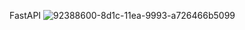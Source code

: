 FastAPI
![92388600-8d1c-11ea-9993-a726466b5099](https://github.com/user-attachments/assets/d63762e8-b5de-4d7f-b837-0989bfe43143)
